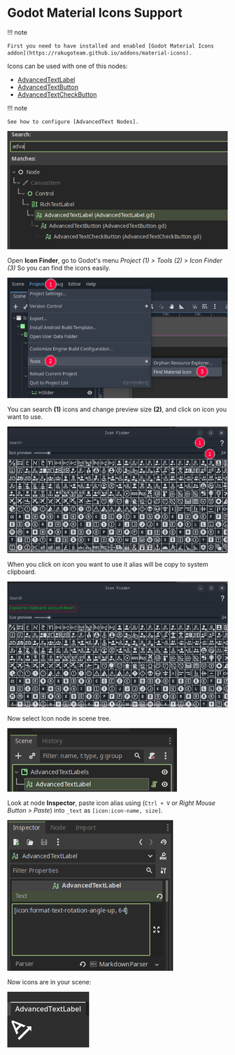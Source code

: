 # Godot Material Icons Support

!!! note

    First you need to have installed and enabled [Godot Material Icons addon](https://rakugoteam.github.io/addons/material-icons).

Icons can be used with one of this nodes:

- [AdvancedTextLabel][AdvancedTextLabel]
- [AdvancedTextButton][AdvancedTextButton]
- [AdvancedTextCheckButton][AdvancedTextCheckButton]

!!! note

    See how to configure [AdvancedText Nodes].

![text-nodes][text-nodes]

Open **Icon Finder**, go to Godot's menu
_Project (1) > Tools (2) > Icon Finder (3)_
So you can find the icons easily.

![icon-finder-menu-screenshot][icon-finder-menu-screenshot]

You can search **(1)** icons and change preview size **(2)**,
and click on icon you want to use.

![icon-finder-screenshot][icon-finder-screenshot]

When you click on icon you want to
use it alias will be copy to system clipboard.

![icon-finder-copy][icon-finder-copy]

Now select Icon node in scene tree.

![text-scene][text-scene]

Look at node **Inspector**, paste icon alias using
(`Ctrl + V` or _Right Mouse Button > Paste_)
into `_text` as `[icon:icon-name, size]`.

![text-inspector][text-inspector]

Now icons are in your scene:

![addon-in-action][addon-in-action]

[AdvancedText Nodes]: HowToUse.md
[text-scene]: assets/text-scene.png
[addon-in-action]: assets/addon-in-action-icon.png
[text-inspector]: assets/text-inspector-icon.png
[text-nodes]: assets/text-nodes.png
[icon-scene]: assets/text-scene.png
[icon-finder-copy]: assets/icon-finder-copy.png
[icon-finder-menu-screenshot]: assets/icon-finder-menu.png
[icon-finder-screenshot]: assets/icon-finder.png
[AdvancedTextLabel]: AdvancedTextLabel.md
[AdvancedTextButton]: AdvancedTextButton.md
[AdvancedTextCheckButton]: AdvancedTextCheckButton.md

